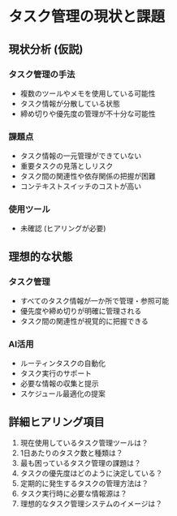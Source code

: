 # タスク管理の現状と課題

## 現状分析 (仮説)

### タスク管理の手法
- 複数のツールやメモを使用している可能性
- タスク情報が分散している状態
- 締め切りや優先度の管理が不十分な可能性

### 課題点
- タスク情報の一元管理ができていない
- 重要タスクの見落としリスク
- タスク間の関連性や依存関係の把握が困難
- コンテキストスイッチのコストが高い

### 使用ツール
- 未確認 (ヒアリングが必要)

## 理想的な状態

### タスク管理
- すべてのタスク情報が一か所で管理・参照可能
- 優先度や締め切りが明確に管理される
- タスク間の関連性が視覚的に把握できる

### AI活用
- ルーティンタスクの自動化
- タスク実行のサポート
- 必要な情報の収集と提示
- スケジュール最適化の提案

## 詳細ヒアリング項目
1. 現在使用しているタスク管理ツールは？
2. 1日あたりのタスク数と種類は？
3. 最も困っているタスク管理の課題は？
4. タスクの優先度はどのように決定している？
5. 定期的に発生するタスクの管理方法は？
6. タスク実行時に必要な情報源は？
7. 理想的なタスク管理システムのイメージは？ 